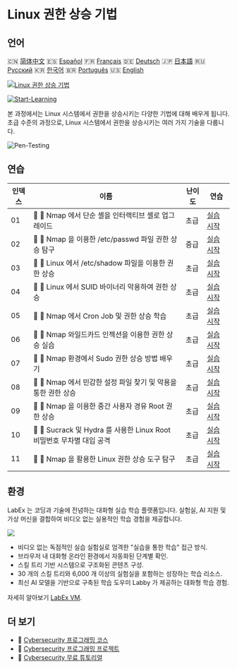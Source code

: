 # Linux 권한 상승 기법

## 언어

🇨🇳 [简体中文](README_zh.md) 🇪🇸 [Español](README_es.md) 🇫🇷 [Français](README_fr.md) 🇩🇪 [Deutsch](README_de.md) 🇯🇵 [日本語](README_ja.md) 🇷🇺 [Русский](README_ru.md) 🇰🇷 [한국어](README_ko.md) 🇧🇷 [Português](README_pt.md) 🇺🇸 [English](README.md) 

[![Linux 권한 상승 기법](https://cover-creator.labex.io/privilege-escalation-techniques-on-linux.png?lang=ko)](https://labex.io/ko/courses/privilege-escalation-techniques-on-linux)

[![Start-Learning](https://img.shields.io/badge/Start-Learning-whitesmoke?style=for-the-badge)](https://labex.io/ko/courses/privilege-escalation-techniques-on-linux)

본 과정에서는 Linux 시스템에서 권한을 상승시키는 다양한 기법에 대해 배우게 됩니다. 초급 수준의 과정으로, Linux 시스템에서 권한을 상승시키는 여러 가지 기술을 다룹니다.

![Pen-Testing](https://img.shields.io/badge/Pen-Testing-whitesmoke?style=for-the-badge&logo=pen-testing)


## 연습

|   인덱스 | 이름                                                                  | 난이도   | 연습                                                                                                                                                  |
|----------|-----------------------------------------------------------------------|----------|-------------------------------------------------------------------------------------------------------------------------------------------------------|
|       01 | 📖 🔵 Nmap 에서 단순 셸을 인터랙티브 셸로 업그레이드                  | 초급     | <a target='_blank' href='https://labex.io/ko/tutorials/upgrade-simple-shell-to-interactive-shell-in-nmap-416148'>실습 시작</a>                        |
|       02 | 📖 🔵 Nmap 을 이용한 /etc/passwd 파일 권한 상승 탐구                  | 중급     | <a target='_blank' href='https://labex.io/ko/tutorials/explore-privilege-escalation-via-etc-passwd-file-in-nmap-416141'>실습 시작</a>                 |
|       03 | 📖 🔵 Linux 에서 /etc/shadow 파일을 이용한 권한 상승                  | 초급     | <a target='_blank' href='https://labex.io/ko/tutorials/escalate-privileges-using-etc-shadow-file-in-linux-416142'>실습 시작</a>                       |
|       04 | 📖 🔵 Linux 에서 SUID 바이너리 악용하여 권한 상승                     | 초급     | <a target='_blank' href='https://labex.io/ko/tutorials/nmap-exploit-suid-binaries-for-privilege-escalation-in-linux-416147'>실습 시작</a>             |
|       05 | 📖 🔵 Nmap 에서 Cron Job 및 권한 상승 학습                            | 초급     | <a target='_blank' href='https://labex.io/ko/tutorials/learn-cron-jobs-and-privilege-escalation-in-nmap-416140'>실습 시작</a>                         |
|       06 | 📖 🔵 Nmap 와일드카드 인젝션을 이용한 권한 상승 실습                  | 초급     | <a target='_blank' href='https://labex.io/ko/tutorials/perform-wildcard-injection-in-nmap-for-privilege-escalation-416144'>실습 시작</a>              |
|       07 | 📖 🔵 Nmap 환경에서 Sudo 권한 상승 방법 배우기                        | 초급     | <a target='_blank' href='https://labex.io/ko/tutorials/learn-sudo-privilege-escalation-methods-in-nmap-416145'>실습 시작</a>                          |
|       08 | 📖 🔵 Nmap 에서 민감한 설정 파일 찾기 및 악용을 통한 권한 상승        | 초급     | <a target='_blank' href='https://labex.io/ko/tutorials/find-and-exploit-sensitive-config-files-for-privilege-escalation-in-nmap-416138'>실습 시작</a> |
|       09 | 📖 🔵 Nmap 을 이용한 중간 사용자 경유 Root 권한 상승                  | 초급     | <a target='_blank' href='https://labex.io/ko/tutorials/nmap-escalate-privileges-to-root-via-intermediate-user-in-nmap-416146'>실습 시작</a>           |
|       10 | 📖 🔵 Sucrack 및 Hydra 를 사용한 Linux Root 비밀번호 무차별 대입 공격 | 초급     | <a target='_blank' href='https://labex.io/ko/tutorials/brute-force-root-password-in-linux-with-sucrack-and-hydra-416139'>실습 시작</a>                |
|       11 | 📖 🔵 Nmap 을 활용한 Linux 권한 상승 도구 탐구                        | 초급     | <a target='_blank' href='https://labex.io/ko/tutorials/explore-linux-privilege-escalation-tools-in-nmap-416143'>실습 시작</a>                         |

## 환경

LabEx 는 코딩과 기술에 전념하는 대화형 실습 학습 플랫폼입니다. 실험실, AI 지원 및 가상 머신을 결합하여 비디오 없는 실용적인 학습 경험을 제공합니다.

![](https://tutorial-screenshot.getvm.io/images/vm-1725247253.png)

- 비디오 없는 독점적인 실습 실험실로 엄격한 "실습을 통한 학습" 접근 방식.
- 브라우저 내 대화형 온라인 환경에서 자동화된 단계별 확인.
- 스킬 트리 기반 시스템으로 구조화된 콘텐츠 구성.
- 30 개의 스킬 트리와 6,000 개 이상의 실험실을 포함하는 성장하는 학습 리소스.
- 최신 AI 모델을 기반으로 구축된 학습 도우미 Labby 가 제공하는 대화형 학습 경험.

자세히 알아보기 [LabEx VM](https://support.labex.io/using-labex/virtual-machine).

## 더 보기

- 🔗 [Cybersecurity 프로그래밍 코스](https://github.com/labex-labs/awesome-programming-courses)
- 🔗 [Cybersecurity 프로그래밍 프로젝트](https://github.com/labex-labs/awesome-programming-projects)
- 🔗 [Cybersecurity 무료 튜토리얼](https://github.com/labex-labs/cybersecurity-free-tutorials)

